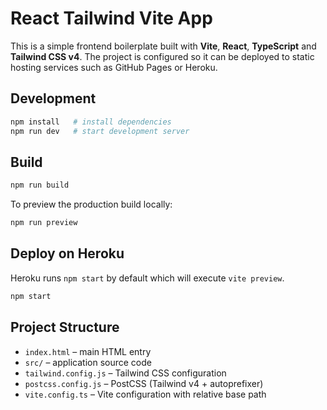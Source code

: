 # React Tailwind Vite App

This is a simple frontend boilerplate built with **Vite**, **React**, **TypeScript** and **Tailwind CSS v4**. The project is configured so it can be deployed to static hosting services such as GitHub Pages or Heroku.

## Development

```bash
npm install   # install dependencies
npm run dev   # start development server
```

## Build

```bash
npm run build
```

To preview the production build locally:

```bash
npm run preview
```

## Deploy on Heroku

Heroku runs `npm start` by default which will execute `vite preview`.

```bash
npm start
```

## Project Structure

- `index.html` – main HTML entry
- `src/` – application source code
- `tailwind.config.js` – Tailwind CSS configuration
- `postcss.config.js` – PostCSS (Tailwind v4 + autoprefixer)
- `vite.config.ts` – Vite configuration with relative base path
